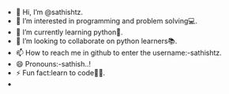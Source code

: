 - 👋 Hi, I’m @sathishtz.
- 👀 I’m interested in programming and problem solving💻.
- 🌱 I’m currently learning python🐍.
- 💞️ I’m looking to collaborate on python learners📚.
- 📫 How to reach me in github to enter the username:-sathishtz.
- 😄 Pronouns:-sathish..!
- ⚡ Fun fact:learn to code👨‍💻.
-

<!---
sathishtz/sathishtz is a ✨ special ✨ repository because its `README.md` (this file) appears on your GitHub profile.
You can click the Preview link to take a look at your changes.
--->
